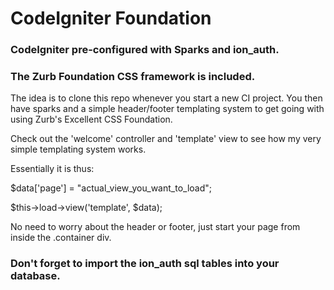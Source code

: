 # CodeIgniter Foundation #

### CodeIgniter pre-configured with Sparks and ion_auth. ###

### The Zurb Foundation CSS framework is included. ###

The idea is to clone this repo whenever you start a new CI project. You then have sparks and a simple header/footer templating system to get going with using Zurb's Excellent CSS Foundation.

Check out the 'welcome' controller and 'template' view to see how my very simple templating system works.

Essentially it is thus:

$data['page'] = "actual_view_you_want_to_load";

$this->load->view('template', $data);

No need to worry about the header or footer, just start your page from inside the .container div.

### Don't forget to import the ion_auth sql tables into your database. ###